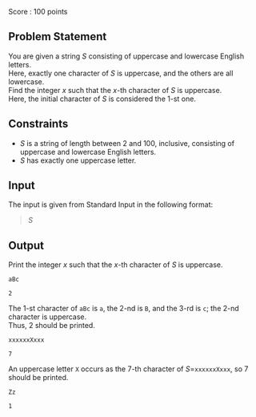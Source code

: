 Score : $100$ points

## Problem Statement

You are given a string $S$ consisting of uppercase and lowercase English letters.<br>
Here, exactly one character of $S$ is uppercase, and the others are all lowercase.<br>
Find the integer $x$ such that the $x$-th character of $S$ is uppercase.<br>
Here, the initial character of $S$ is considered the $1$-st one.

## Constraints

- $S$ is a string of length between $2$ and $100$, inclusive, consisting of uppercase and lowercase English letters.
- $S$ has exactly one uppercase letter.

## Input

The input is given from Standard Input in the following format:

> $S$

## Output

Print the integer $x$ such that the $x$-th character of $S$ is uppercase.  

```input1
aBc
```

```output1
2
```

The $1$-st character of `aBc` is `a`, the $2$-nd is `B`, and the $3$-rd is `c`;
the $2$-nd character is uppercase.<br>
Thus, $2$ should be printed.

```input2
xxxxxxXxxx
```

```output2
7
```

An uppercase letter `X` occurs as the $7$-th character of $S=$`xxxxxxXxxx`, so $7$ should be printed.

```input3
Zz
```

```output3
1
```